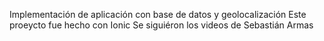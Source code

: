 Implementación de aplicación con base de datos y geolocalización
Este proeycto fue hecho con Ionic
Se siguiéron los videos de Sebastián Armas
